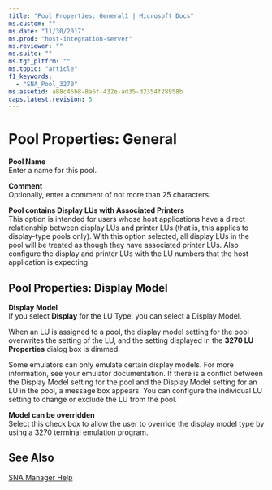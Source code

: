 ```yaml
---
title: "Pool Properties: General1 | Microsoft Docs"
ms.custom: ""
ms.date: "11/30/2017"
ms.prod: "host-integration-server"
ms.reviewer: ""
ms.suite: ""
ms.tgt_pltfrm: ""
ms.topic: "article"
f1_keywords: 
  - "SNA_Pool_3270"
ms.assetid: a88c46b8-8a6f-432e-ad35-d2354f28958b
caps.latest.revision: 5
---
```

# Pool Properties: General
**Pool Name**  
 Enter a name for this pool.  
  
 **Comment**  
 Optionally, enter a comment of not more than 25 characters.  
  
 **Pool contains Display LUs with Associated Printers**  
 This option is intended for users whose host applications have a direct relationship between display LUs and printer LUs (that is, this applies to display-type pools only). With this option selected, all display LUs in the pool will be treated as though they have associated printer LUs. Also configure the display and printer LUs with the LU numbers that the host application is expecting.  
  
## Pool Properties: Display Model  
 **Display Model**  
 If you select **Display** for the LU Type, you can select a Display Model.  
  
 When an LU is assigned to a pool, the display model setting for the pool overwrites the setting of the LU, and the setting displayed in the **3270 LU Properties** dialog box is dimmed.  
  
 Some emulators can only emulate certain display models. For more information, see your emulator documentation. If there is a conflict between the Display Model setting for the pool and the Display Model setting for an LU in the pool, a message box appears. You can configure the individual LU setting to change or exclude the LU from the pool.  
  
 **Model can be overridden**  
 Select this check box to allow the user to override the display model type by using a 3270 terminal emulation program.  
  
## See Also  
 [SNA Manager Help](../core/sna-manager-help2.md)